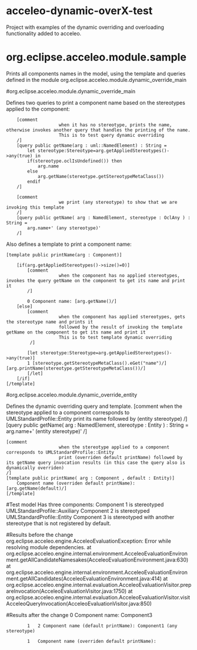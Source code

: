 # acceleo-dynamic-overX-test
Project with examples of the dynamic overriding and overloading functionality added to acceleo.

# org.eclipse.acceleo.module.sample
Prints all components names in the model, using the template and queries defined in the module org.eclipse.acceleo.module.dynamic_override_main

#org.eclipse.acceleo.module.dynamic_override_main

Defines two queries to print a component name based on the stereotypes applied to the component:

		[comment 		
						when it has no stereotype, prints the name, otherwise invokes another query that handles the printing of the name.
						This is to test query dynamic overriding
		/]
		[query public getName(arg : uml::NamedElement) : String = 
			let stereotype:Stereotype=arg.getAppliedStereotypes()->any(true) in 
			if(stereotype.oclIsUndefined()) then
				arg.name
			else
				arg.getName(stereotype.getStereotypeMetaClass()) 
			endif
		/]
		
		[comment 		
						we print (any stereotype) to show that we are invoking this template 
		/]
		[query public getName( arg : NamedElement, stereotype : OclAny ) : String = 
			arg.name+' (any stereotype)'
		/]



Also defines a template to print a component name:

	[template public printName(arg : Component)]
	
		[if(arg.getAppliedStereotypes()->size()=0)] 
			[comment 	
						when the component has no applied stereotypes, invokes the query getName on the component to get its name and print it 
			/]
			
			0 Component name: [arg.getName()/]
		[else]
			[comment 	
						when the component has applied stereotypes, gets the stereotype name and prints it 
			  			followed by the result of invoking the template getName on the component to get its name and print it 
			 			This is to test template dynamic overriding 			
			 /]
			  			
			[let stereotype:Stereotype=arg.getAppliedStereotypes()->any(true)] 
			1 [stereotype.getStereotypeMetaClass().eGet("name")/] [arg.printName(stereotype.getStereotypeMetaClass())/]
			[/let]	
		[/if]
	[/template]

	
#org.eclipse.acceleo.module.dynamic_override_entity

Defines the dynamic overriding query and template.
	[comment
						when the stereotype applied to a component corresponds to UMLStandardProfile::Entity
						print its name followed by (entity stereotype)
	/]
	[query public getName( arg : NamedElement, stereotype : Entity ) : String = 
	arg.name+' (entity stereotype)'
	/]


	[comment
						when the stereotype applied to a component corresponds to UMLStandardProfile::Entity
						print (overriden default printName) followed by its getName query invocation results (in this case the query also is dynamically overriden)
	/]	
	[template public printName( arg : Component , default : Entity)]
		Component name (overriden default printName): [arg.getName(default)/]
	[/template]
	
	
#Test model
Has three components:
Component 1 is stereotyped UMLStandardProfile::Auxiliary
Component 2 is stereotyped UMLStandardProfile::Entity
Component 3 is stereotyped with another stereotype that is not registered by default.

#Results before the change
org.eclipse.acceleo.engine.AcceleoEvaluationException: Error while resolving module dependencies.
        at org.eclipse.acceleo.engine.internal.environment.AcceleoEvaluationEnvironment.getAllCandidateNamesakes(AcceleoEvaluationEnvironment.java:630)
        at org.eclipse.acceleo.engine.internal.environment.AcceleoEvaluationEnvironment.getAllCandidates(AcceleoEvaluationEnvironment.java:414)
        at org.eclipse.acceleo.engine.internal.evaluation.AcceleoEvaluationVisitor.prepareInvocation(AcceleoEvaluationVisitor.java:1750)
        at org.eclipse.acceleo.engine.internal.evaluation.AcceleoEvaluationVisitor.visitAcceleoQueryInvocation(AcceleoEvaluationVisitor.java:850)

		

#Results after the change
			0 Component name: Component3
		
			1  	2 Component name (default printName): Component1 (any stereotype)
		
			1  	Component name (overriden default printName): 	
